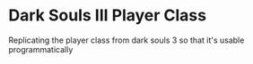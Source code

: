 # Dark Souls III Player Class

Replicating the player class from dark souls 3 so that it's usable programmatically
